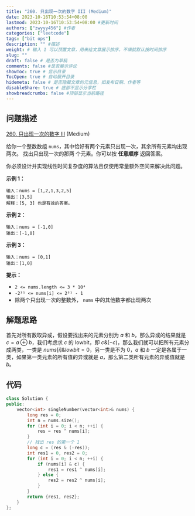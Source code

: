 ```yaml
---
title: "260. 只出现一次的数字 III (Medium)"
date: 2023-10-16T10:53:54+08:00
lastmod: 2023-10-16T10:53:54+08:00 #更新时间
authors: ["zwyyy456"] #作者
categories: ["leetcode"]
tags: ["bit ops"]
description: "" #描述
weight: # 输入 1 可以顶置文章，用来给文章展示排序，不填就默认按时间排序
slug: ""
draft: false # 是否为草稿
comments: false #是否展示评论
showToc: true # 显示目录
TocOpen: true # 自动展开目录
hidemeta: false # 是否隐藏文章的元信息，如发布日期、作者等
disableShare: true # 底部不显示分享栏
showbreadcrumbs: false #顶部显示当前路径
---
```

## 问题描述

[260. 只出现一次的数字 III][link] (Medium)

[link]: https://leetcode.cn/problems/single-number-iii/

给你一个整数数组 `nums`，其中恰好有两个元素只出现一次，其余所有元素均出现两次。 找出只出现一次的那两
个元素。你可以按 **任意顺序** 返回答案。

你必须设计并实现线性时间复杂度的算法且仅使用常量额外空间来解决此问题。

**示例 1：**

```
输入：nums = [1,2,1,3,2,5]
输出：[3,5]
解释：[5, 3] 也是有效的答案。
```

**示例 2：**

```
输入：nums = [-1,0]
输出：[-1,0]
```

**示例 3：**

```
输入：nums = [0,1]
输出：[1,0]
```

**提示：**

- `2 <= nums.length <= 3 * 10⁴`
- `-2³¹ <= nums[i] <= 2³¹ - 1`
- 除两个只出现一次的整数外， `nums` 中的其他数字都出现两次

## 解题思路

首先对所有数取异或，假设要找出来的元素分别为 $a$ 和 $b$，那么异或的结果就是 $c = a \oplus b$，我们考虑求 $c$ 的 lowbit，即 $c \& (-c)$，那么我们就可以把所有元素分成两类，一类是 $nums[i] \& lowbit = 0$，另一类是不为 $0$，$a$ 和 $b$ 一定是各属于一类，如果第一类元素的所有值的异或就是 $a$，那么第二类所有元素的异或值就是 $b$。

## 代码

```cpp
class Solution {
public:
    vector<int> singleNumber(vector<int>& nums) {
       	long res = 0;
       	int n = nums.size();
       	for (int i = 0; i < n; ++i) {
       		res = res ^ nums[i];
       	} 
       	// 找出 res 的第一个 1
       	long c = (res & (-res));
       	int res1 = 0, res2 = 0;
       	for (int i = 0; i < n; ++i) {
       		if (nums[i] & c) {
       			res1 = res1 ^ nums[i];
       		} else {
       			res2 = res2 ^ nums[i];
       		}
       	}
       	return {res1, res2};
    }
};
```


